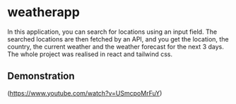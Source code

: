 # weatherapp

In this application, you can search for locations using an input field. The searched locations are then fetched by an API, and you get the location, the country, the current weather and the weather forecast for the next 3 days.
The whole project was realised in react and tailwind css.

## Demonstration
(https://www.youtube.com/watch?v=USmcpoMrFuY)
